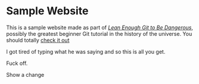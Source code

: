 # Sample Website

This is a sample website made as part of [*Lean Enough Git to Be Dangerous*](https://learnenough.com/git-tutorial), possibly the greatest beginner Git tutorial in the history of the universe.  You should totally [check it out](https://learnenough.com/git-tutorial)

I got tired of typing what he was saying and so this is all you get.

Fuck off. 

Show a change
